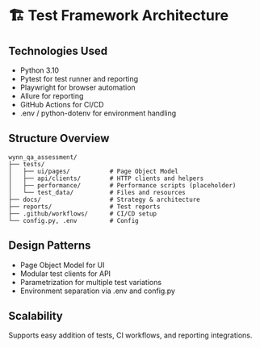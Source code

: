 # 🏗️ Test Framework Architecture

## Technologies Used
- Python 3.10
- Pytest for test runner and reporting
- Playwright for browser automation
- Allure for reporting
- GitHub Actions for CI/CD
- .env / python-dotenv for environment handling

## Structure Overview
```
wynn_qa_assessment/
├── tests/
│   ├── ui/pages/           # Page Object Model
│   ├── api/clients/        # HTTP clients and helpers
│   ├── performance/        # Performance scripts (placeholder)
│   └── test_data/          # Files and resources
├── docs/                   # Strategy & architecture
├── reports/                # Test reports
├── .github/workflows/      # CI/CD setup
└── config.py, .env         # Config
```

## Design Patterns
- Page Object Model for UI
- Modular test clients for API
- Parametrization for multiple test variations
- Environment separation via .env and config.py

## Scalability
Supports easy addition of tests, CI workflows, and reporting integrations.
